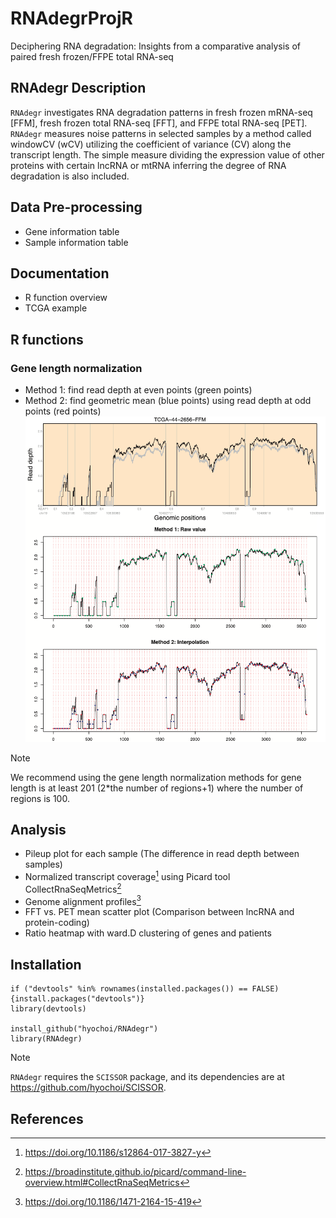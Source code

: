# RNAdegrProjR
Deciphering RNA degradation: Insights from a comparative analysis of paired fresh frozen/FFPE total RNA-seq


## RNAdegr Description
`RNAdegr` investigates RNA degradation patterns in fresh frozen mRNA-seq [FFM], fresh frozen total RNA-seq [FFT], and FFPE total RNA-seq [PET]. `RNAdegr` measures noise patterns in selected samples by a method called windowCV (wCV) utilizing the coefficient of variance (CV) along the transcript length. The simple measure dividing the expression value of other proteins with certain lncRNA or mtRNA inferring the degree of RNA degradation is also included.


## Data Pre-processing
- Gene information table
- Sample information table


## Documentation
- R function overview
- TCGA example


## R functions
### Gene length normalization
- Method 1: find read depth at even points (green points)
- Method 2: find geometric mean (blue points) using read depth at odd points (red points)
![alt text](https://github.com/hyochoi/RNAdegrProjR/blob/main/images/norm_pileup_methods2.png?raw=true)
> [!NOTE]
> We recommend using the gene length normalization methods for gene length is at least 201 (2*the number of regions+1) where the number of regions is 100.


## Analysis
- Pileup plot for each sample (The difference in read depth between samples)
- Normalized transcript coverage[^5] using Picard tool CollectRnaSeqMetrics[^6]
- Genome alignment profiles[^7]
- FFT vs. PET mean scatter plot (Comparison between lncRNA and protein-coding)
- Ratio heatmap with ward.D clustering of genes and patients
[^5]: https://doi.org/10.1186/s12864-017-3827-y
[^6]: https://broadinstitute.github.io/picard/command-line-overview.html#CollectRnaSeqMetrics
[^7]: https://doi.org/10.1186/1471-2164-15-419


## Installation
```
if ("devtools" %in% rownames(installed.packages()) == FALSE) {install.packages("devtools")}
library(devtools)

install_github("hyochoi/RNAdegr")
library(RNAdegr)
```
> [!NOTE]
> `RNAdegr` requires the `SCISSOR` package, and its dependencies are at https://github.com/hyochoi/SCISSOR.


## References
